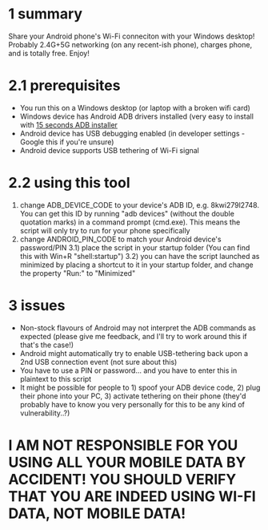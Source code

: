 # 1 summary
Share your Android phone's Wi-Fi conneciton with your Windows desktop! Probably 2.4G+5G networking (on any recent-ish phone), charges phone, and is totally free. Enjoy!

# 2.1 prerequisites
- You run this on a Windows desktop (or laptop with a broken wifi card)
- Windows device has Android ADB drivers installed (very easy to install with [15 seconds ADB installer](https://forum.xda-developers.com/showthread.php?t=2588979)
- Android device has USB debugging enabled (in developer settings - Google this if you're unsure)
- Android device supports USB tethering of Wi-Fi signal

# 2.2 using this tool
1) change ADB_DEVICE_CODE to your device's ADB ID, e.g. 8kwi279l2748. You can get this ID by running "adb devices" (without the double quotation marks) in a command prompt (cmd.exe). This means the script will only try to run for your phone specifically
2) change ANDROID_PIN_CODE to match your Android device's password/PIN
3.1) place the script in your startup folder (You can find this with Win+R "shell:startup")
3.2) you can have the script launched as minimized by placing a shortcut to it in your startup folder, and change the property "Run:" to "Minimized"

# 3 issues
- Non-stock flavours of Android may not interpret the ADB commands as expected (please give me feedback, and I'll try to work around this if that's the case!)
- Android might automatically try to enable USB-tethering back upon a 2nd USB connection event (not sure about this)
- You have to use a PIN or password... and you have to enter this in plaintext to this script
- It might be possible for people to 1) spoof your ADB device code, 2) plug their phone into your PC, 3) activate tethering on their phone (they'd probably have to know you very personally for this to be any kind of vulnerability..?)

# I AM NOT RESPONSIBLE FOR YOU USING ALL YOUR MOBILE DATA BY ACCIDENT! YOU SHOULD VERIFY THAT YOU ARE INDEED USING WI-FI DATA, NOT MOBILE DATA!
